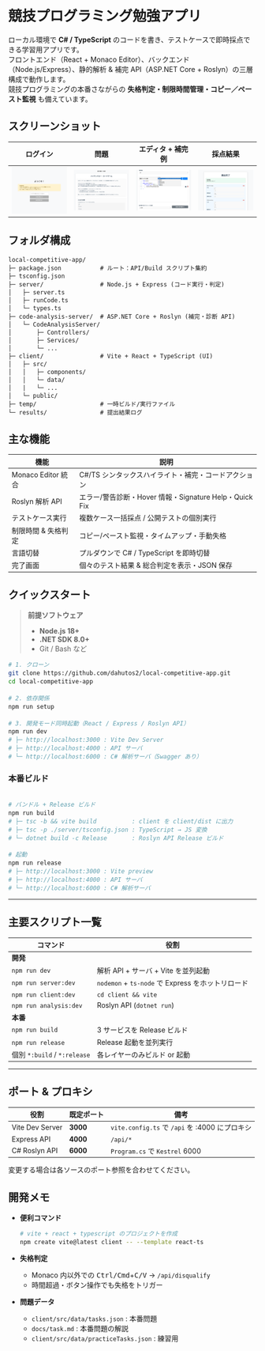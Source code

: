 # 競技プログラミング勉強アプリ

ローカル環境で **C# / TypeScript** のコードを書き、テストケースで即時採点できる学習用アプリです。  
フロントエンド（React + Monaco Editor）、バックエンド（Node.js/Express）、静的解析 & 補完 API（ASP.NET Core + Roslyn）の三層構成で動作します。  
競技プログラミングの本番さながらの **失格判定・制限時間管理・コピー／ペースト監視** も備えています。

## スクリーンショット

| ログイン                    | 問題                   | エディタ + 補完例            | 採点結果                     |
| --------------------------- | ---------------------- | ---------------------------- | ---------------------------- |
| ![ログイン](docs/login.png) | ![問題](docs/quiz.png) | ![エディタ](docs/editor.png) | ![採点結果](docs/result.png) |

## フォルダ構成

```text
local-competitive-app/
├─ package.json           # ルート：API/Build スクリプト集約
├─ tsconfig.json
├─ server/                # Node.js + Express (コード実行・判定)
│   ├─ server.ts
│   ├─ runCode.ts
│   └─ types.ts
├─ code-analysis-server/  # ASP.NET Core + Roslyn (補完・診断 API)
│   └─ CodeAnalysisServer/
│       ├─ Controllers/
│       ├─ Services/
│       └─ ...
├─ client/                # Vite + React + TypeScript (UI)
│   ├─ src/
│   │   ├─ components/
│   │   └─ data/
│   |   └─ ...
│   └─ public/
├─ temp/                  # 一時ビルド/実行ファイル
└─ results/               # 提出結果ログ
```

## 主な機能

| 機能                | 説明                                                   |
| ------------------- | ------------------------------------------------------ |
| Monaco Editor 統合  | C#/TS シンタックスハイライト・補完・コードアクション   |
| Roslyn 解析 API     | エラー/警告診断・Hover 情報・Signature Help・Quick Fix |
| テストケース実行    | 複数ケース一括採点 / 公開テストの個別実行              |
| 制限時間 & 失格判定 | コピー/ペースト監視・タイムアップ・手動失格            |
| 言語切替            | プルダウンで C# / TypeScript を即時切替                |
| 完了画面            | 個々のテスト結果 & 総合判定を表示・JSON 保存           |

## クイックスタート

> **前提ソフトウェア**
>
> * **Node.js 18+**
> * **.NET SDK 8.0+**
> * Git / Bash など

```bash
# 1. クローン
git clone https://github.com/dahutos2/local-competitive-app.git
cd local-competitive-app

# 2. 依存関係
npm run setup

# 3. 開発モード同時起動（React / Express / Roslyn API）
npm run dev
# ├─ http://localhost:3000 : Vite Dev Server
# ├─ http://localhost:4000 : API サーバ
# └─ http://localhost:6000 : C# 解析サーバ（Swagger あり）
```

### 本番ビルド

```bash

# バンドル + Release ビルド
npm run build
# ├─ tsc -b && vite build          : client を client/dist に出力
# ├─ tsc -p ./server/tsconfig.json : TypeScript → JS 変換
# └─ dotnet build -c Release       : Roslyn API Release ビルド

# 起動
npm run release
# ├─ http://localhost:3000 : Vite preview
# ├─ http://localhost:4000 : API サーバ
# └─ http://localhost:6000 : C# 解析サーバ
```

---

## 主要スクリプト一覧

| コマンド                     | 役割                                              |
| ---------------------------- | ------------------------------------------------- |
| **開発**                     |                                                   |
| `npm run dev`                | 解析 API + サーバ + Vite を並列起動               |
| `npm run server:dev`         | `nodemon` + `ts-node` で Express をホットリロード |
| `npm run client:dev`         | `cd client && vite`                               |
| `npm run analysis:dev`       | Roslyn API (`dotnet run`)                         |
| **本番**                     |                                                   |
| `npm run build`              | 3 サービスを Release ビルド                       |
| `npm run release`            | Release 起動を並列実行                            |
| 個別 `*:build` / `*:release` | 各レイヤーのみビルド or 起動                      |


---

## ポート & プロキシ

| 役割            | 既定ポート | 備考                                           |
| --------------- | ---------- | ---------------------------------------------- |
| Vite Dev Server | **3000**   | `vite.config.ts` で `/api` を :4000 にプロキシ |
| Express API     | **4000**   | `/api/*`                                       |
| C# Roslyn API   | **6000**   | `Program.cs` で `Kestrel` 6000                 |

変更する場合は各ソースのポート参照を合わせてください。

## 開発メモ

* **便利コマンド**
    
    ```bash
    # vite + react + typescript のプロジェクトを作成
    npm create vite@latest client -- --template react-ts
    ```

* **失格判定**

  * Monaco 内以外での <kbd>Ctrl/Cmd</kbd>+<kbd>C/V</kbd> → `/api/disqualify`
  * 時間超過・ボタン操作でも失格をトリガー

* **問題データ**

  * `client/src/data/tasks.json` : 本番問題
  * `docs/task.md` : 本番問題の解説
  * `client/src/data/practiceTasks.json` : 練習用